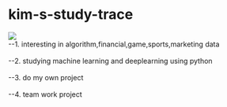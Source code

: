 # kim-s-study-trace
<img src="https://img.shields.io/badge/kim's study store-색상코드?style=flat-square&logo=로고명&logoColor=로고색"/>
<br>--1. interesting in algorithm,financial,game,sports,marketing data</br>
<br>--2. studying machine learning and deeplearning using python</br> 
<br>--3. do my own project</br> 
<br>--4. team work project</br>

